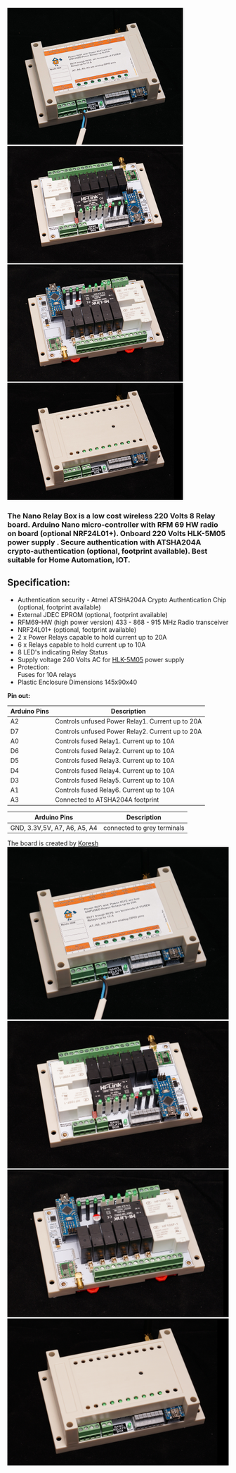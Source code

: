 ![nano Relay Box](https://github.com/EasySensors/nanoRelayBox/blob/master/pics/Arduino_nano_relay_box_4cr.jpg?raw=true)
![nano Relay Box](https://github.com/EasySensors/nanoRelayBox/blob/master/pics/Arduino_nano_relay_box_1cr.jpg?raw=true)
![nano Relay Box](https://github.com/EasySensors/nanoRelayBox/blob/master/pics/Arduino_nano_relay_box_2cr.jpg?raw=true)![nano Relay Box](https://github.com/EasySensors/nanoRelayBox/blob/master/pics/Arduino_nano_relay_box_3cr.jpg?raw=true)



### The Nano Relay Box  is a low cost wireless 220 Volts 8 Relay board.  Arduino Nano micro-controller with RFM 69 HW radio on board (optional NRF24L01+).  Onboard 220 Volts HLK-5M05  power supply . Secure authentication with ATSHA204A crypto-authentication (optional, footprint available). Best suitable for Home Automation, IOT.  

## Specification: ##
 - Authentication security - Atmel ATSHA204A Crypto Authentication Chip (optional, footprint available)
 - External JDEC EPROM (optional, footprint available)
 - RFM69-HW (high power version) 433 - 868 - 915 MHz Radio transceiver
 - NRF24L01+ (optional, footprint available)
 - 2 x Power Relays capable to hold current up to 20A
 - 6 x Relays capable to hold current up to 10A
 - 8 LED's indicating Relay Status
 - Supply voltage 240 Volts AC for [HLK-5M05](http://www.hlktech.net/product_detail.php?ProId=60)  power supply
 - Protection:<br>
	Fuses for 10A relays<br>
 - Plastic Enclosure Dimensions 145x90x40

**Pin out:** 

Arduino Pins|Description
------------|--------------
A2 |	Controls unfused Power Relay1. Current up to 20A
D7 |	Controls unfused Power Relay2. Current up to 20A
A0 |	Controls fused Relay1. Current up to 10A 
D6 |	Controls fused Relay2. Current up to 10A
D5 |	Controls fused Relay3. Current up to 10A
D4 |	Controls fused Relay4. Current up to 10A
D3 |	Controls fused Relay5. Current up to 10A
A1 |	Controls fused Relay6. Current up to 10A
A3 |	Connected to ATSHA204A footprint

Arduino Pins|Description
------------|--------------
GND, 3.3V,5V, A7, A6, A5, A4| connected to grey terminals 


The board is created by  [Koresh](https://www.openhardware.io/user/143/projects/Koresh)
![nano Relay Box](https://github.com/EasySensors/nanoRelayBox/blob/master/pics/Arduino_nano_relay_box_4.jpg?raw=true)![nano Relay Box](https://github.com/EasySensors/nanoRelayBox/blob/master/pics/Arduino_nano_relay_box_1.jpg?raw=true)![nano Relay Box](https://github.com/EasySensors/nanoRelayBox/blob/master/pics/Arduino_nano_relay_box_2.jpg?raw=true)![nano Relay Box](https://github.com/EasySensors/nanoRelayBox/blob/master/pics/Arduino_nano_relay_box_3.jpg?raw=true)

